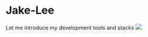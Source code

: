# Jake-Lee
Let me introduce my development tools and stacks
<img src="https://capsule-render.vercel.app/api?type=transparent&color=auto&height=300&section=header&text=Let me introduce my development tools and stacks&fontSize=90" />
